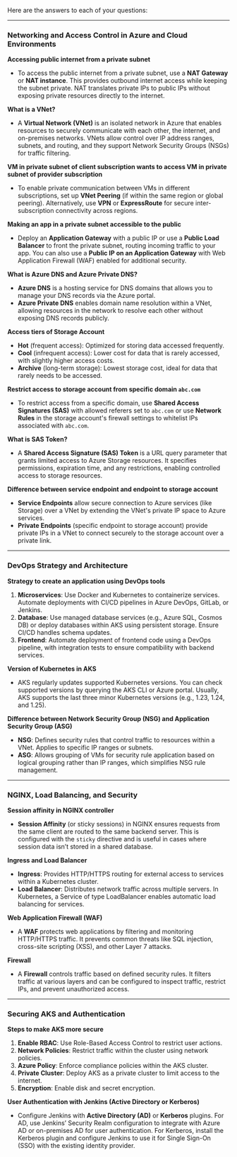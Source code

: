 Here are the answers to each of your questions:

---

### Networking and Access Control in Azure and Cloud Environments

**Accessing public internet from a private subnet**
- To access the public internet from a private subnet, use a **NAT Gateway** or **NAT instance**. This provides outbound internet access while keeping the subnet private. NAT translates private IPs to public IPs without exposing private resources directly to the internet.

**What is a VNet?**
- A **Virtual Network (VNet)** is an isolated network in Azure that enables resources to securely communicate with each other, the internet, and on-premises networks. VNets allow control over IP address ranges, subnets, and routing, and they support Network Security Groups (NSGs) for traffic filtering.

**VM in private subnet of client subscription wants to access VM in private subnet of provider subscription**
- To enable private communication between VMs in different subscriptions, set up **VNet Peering** (if within the same region or global peering). Alternatively, use **VPN** or **ExpressRoute** for secure inter-subscription connectivity across regions.

**Making an app in a private subnet accessible to the public**
- Deploy an **Application Gateway** with a public IP or use a **Public Load Balancer** to front the private subnet, routing incoming traffic to your app. You can also use a **Public IP on an Application Gateway** with Web Application Firewall (WAF) enabled for additional security.

**What is Azure DNS and Azure Private DNS?**
- **Azure DNS** is a hosting service for DNS domains that allows you to manage your DNS records via the Azure portal. 
- **Azure Private DNS** enables domain name resolution within a VNet, allowing resources in the network to resolve each other without exposing DNS records publicly.

**Access tiers of Storage Account**
- **Hot** (frequent access): Optimized for storing data accessed frequently.
- **Cool** (infrequent access): Lower cost for data that is rarely accessed, with slightly higher access costs.
- **Archive** (long-term storage): Lowest storage cost, ideal for data that rarely needs to be accessed.

**Restrict access to storage account from specific domain `abc.com`**
- To restrict access from a specific domain, use **Shared Access Signatures (SAS)** with allowed referers set to `abc.com` or use **Network Rules** in the storage account's firewall settings to whitelist IPs associated with `abc.com`.

**What is SAS Token?**
- A **Shared Access Signature (SAS) Token** is a URL query parameter that grants limited access to Azure Storage resources. It specifies permissions, expiration time, and any restrictions, enabling controlled access to storage resources.

**Difference between service endpoint and endpoint to storage account**
- **Service Endpoints** allow secure connection to Azure services (like Storage) over a VNet by extending the VNet's private IP space to Azure services.
- **Private Endpoints** (specific endpoint to storage account) provide private IPs in a VNet to connect securely to the storage account over a private link.

---

### DevOps Strategy and Architecture

**Strategy to create an application using DevOps tools**
1. **Microservices**: Use Docker and Kubernetes to containerize services. Automate deployments with CI/CD pipelines in Azure DevOps, GitLab, or Jenkins.
2. **Database**: Use managed database services (e.g., Azure SQL, Cosmos DB) or deploy databases within AKS using persistent storage. Ensure CI/CD handles schema updates.
3. **Frontend**: Automate deployment of frontend code using a DevOps pipeline, with integration tests to ensure compatibility with backend services.

**Version of Kubernetes in AKS**
- AKS regularly updates supported Kubernetes versions. You can check supported versions by querying the AKS CLI or Azure portal. Usually, AKS supports the last three minor Kubernetes versions (e.g., 1.23, 1.24, and 1.25).

**Difference between Network Security Group (NSG) and Application Security Group (ASG)**
- **NSG**: Defines security rules that control traffic to resources within a VNet. Applies to specific IP ranges or subnets.
- **ASG**: Allows grouping of VMs for security rule application based on logical grouping rather than IP ranges, which simplifies NSG rule management.

---

### NGINX, Load Balancing, and Security

**Session affinity in NGINX controller**
- **Session Affinity** (or sticky sessions) in NGINX ensures requests from the same client are routed to the same backend server. This is configured with the `sticky` directive and is useful in cases where session data isn’t stored in a shared database.

**Ingress and Load Balancer**
- **Ingress**: Provides HTTP/HTTPS routing for external access to services within a Kubernetes cluster.
- **Load Balancer**: Distributes network traffic across multiple servers. In Kubernetes, a Service of type LoadBalancer enables automatic load balancing for services.

**Web Application Firewall (WAF)**
- A **WAF** protects web applications by filtering and monitoring HTTP/HTTPS traffic. It prevents common threats like SQL injection, cross-site scripting (XSS), and other Layer 7 attacks.

**Firewall**
- A **Firewall** controls traffic based on defined security rules. It filters traffic at various layers and can be configured to inspect traffic, restrict IPs, and prevent unauthorized access.

---

### Securing AKS and Authentication

**Steps to make AKS more secure**
1. **Enable RBAC**: Use Role-Based Access Control to restrict user actions.
2. **Network Policies**: Restrict traffic within the cluster using network policies.
3. **Azure Policy**: Enforce compliance policies within the AKS cluster.
4. **Private Cluster**: Deploy AKS as a private cluster to limit access to the internet.
5. **Encryption**: Enable disk and secret encryption.

**User Authentication with Jenkins (Active Directory or Kerberos)**
- Configure Jenkins with **Active Directory (AD)** or **Kerberos** plugins. For AD, use Jenkins’ Security Realm configuration to integrate with Azure AD or on-premises AD for user authentication. For Kerberos, install the Kerberos plugin and configure Jenkins to use it for Single Sign-On (SSO) with the existing identity provider.
